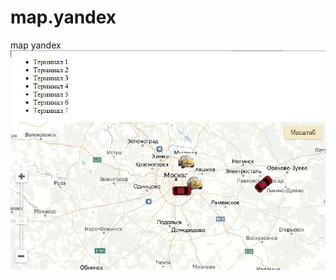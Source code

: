# map.yandex
map yandex
![alt text](https://raw.githubusercontent.com/rekbrjdf/map.yandex/master/template%20(7).jpg)
